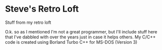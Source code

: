 # Steve's Retro Loft
 Stuff from my retro loft


O.k. so as I mentioned I'm not a great programmer, but I'll include stuff here that 
I've dabbled with over the years just in case it helps others.   My C/C++ code is created using
Borland Turbo C++ for MS-DOS (Version 3)